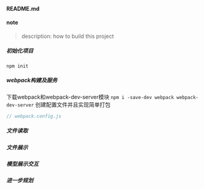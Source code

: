 #### README.md
> 

#### note
> description: how to build this project

##### 初始化项目
```npm init```

##### webpack构建及服务
下载webpack和webpack-dev-server模块
```npm i -save-dev webpack webpack-dev-server```
创建配置文件并且实现简单打包
```js
// webpack.config.js

```

##### 文件读取

##### 文件展示

##### 模型展示交互

##### 进一步规划

